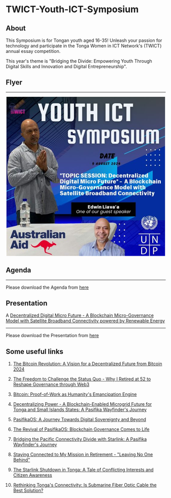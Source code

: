 # TWICT-Youth-ICT-Symposium

## About

This Symposium is for Tongan youth aged 16-35! Unleash your passion for technology and participate in the Tonga Women in ICT Network's (TWICT) annual essay competition. 

This year's theme is "Bridging the Divide: Empowering Youth Through Digital Skills and Innovation and Digital Entrepreneurship".

## Flyer
---
<p align="center">
 <img width="500" src="https://github.com/EdwinLiavaa/TWICT-Youth-ICT-Symposium/blob/main/files/flyer.jpg">
</p>

## Agenda

---
Please download the Agenda from [here](https://github.com/EdwinLiavaa/TWICT-Youth-ICT-Symposium/blob/main/files/agenda.pdf) 

## Presentation

A [Decentralized Digital Micro Future - A Blockchain Micro-Governance Model with Satellite Broadband Connectivity powered by Renewable Energy](https://github.com/EdwinLiavaa/liavaa.space/blob/main/blog/20240718/20240718.md)

---
Please download the Presentation from [here](https://github.com/EdwinLiavaa/TWICT-Youth-ICT-Symposium/blob/main/files/Decentralized-Digital-Micro-Future-Edwin-Liavaa.pdf) 

## Some useful links

1. [The Bitcoin Revolution: A Vision for a Decentralized Future from Bitcoin 2024](https://github.com/EdwinLiavaa/liavaa.space/blob/main/blog/20240731/20240731.md)

2. [The Freedom to Challenge the Status Quo - Why I Retired at 52 to Reshape Governance through Web3](https://github.com/EdwinLiavaa/liavaa.space/blob/main/blog/20240713/20240713.md)
   
3. [Bitcoin: Proof-of-Work as Humanity's Emancipation Engine](https://github.com/EdwinLiavaa/liavaa.space/blob/main/blog/20240602/20240602.md)
   
4. [Decentralizing Power - A Blockchain-Enabled Microgrid Future for Tonga and Small Islands States: A Pasifika Wayfinder's Journey](https://github.com/EdwinLiavaa/liavaa.space/blob/main/blog/20240509/20240509.md)
   
5. [PasifikaOS: A Journey Towards Digital Sovereignty and Beyond](https://github.com/EdwinLiavaa/liavaa.space/blob/main/blog/20240709/20240709.md)
   
6. [The Revival of PasifikaOS: Blockchain Governance Comes to Life](https://github.com/EdwinLiavaa/liavaa.space/blob/main/blog/20240612/20240612.md)
   
7. [Bridging the Pacific Connectivity Divide with Starlink: A Pasifika Wayfinder's Journey](https://github.com/EdwinLiavaa/liavaa.space/blob/main/blog/20240511/20240511.md)
   
8. [Staying Connected to My Mission in Retirement - "Leaving No One Behind"](https://github.com/EdwinLiavaa/liavaa.space/blob/main/blog/20240402/20240402.md)
   
9. [The Starlink Shutdown in Tonga: A Tale of Conflicting Interests and Citizen Awareness](https://github.com/EdwinLiavaa/liavaa.space/blob/main/blog/20240711/20240711.md)
    
10. [Rethinking Tonga's Connectivity: Is Submarine Fiber Optic Cable the Best Solution?](https://github.com/EdwinLiavaa/liavaa.space/blob/main/blog/20240701/20240701.md)
    

